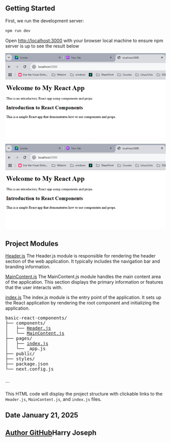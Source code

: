 

## Getting Started

First, we run the development server:

```bash
npm run dev

```

Open [http://localhost:3000](http://localhost:3000) with your browser local machine to ensure npm server is up to see the result below

![display](https://github.com/hjoseph777/basic-react-components/blob/master/src/Lab2Picture.png)

![display](https://github.com/hjoseph777/basic-react-components/blob/master/src/Lab2Picture.png)






## Project Modules




[Header.js](https://github.com/hjoseph777/basic-react-components/blob/master/src/components/MainContent.js)
The Header.js module is responsible for rendering the header section of the web application. It typically includes the navigation bar and branding information.

[MainContent.js](https://github.com/hjoseph777/basic-react-components/blob/master/src/components/MainContent.js)
The MainContent.js module handles the main content area of the application. This section displays the primary information or features that the user interacts with.

[index.js](https://github.com/hjoseph777/basic-react-components/blob/master/src/pages/index.js)
The index.js module is the entry point of the application. It sets up the React application by rendering the root component and initializing the application.


<!DOCTYPE html>
<html lang="en">
<head>
    <meta charset="UTF-8">
    <meta name="viewport" content="width=device-width, initial-scale=1.0">
    <title>Project Structure</title>
</head>
<body>
    <pre>
basic-react-components/
├── components/
│   ├── <a href="https://github.com/hjoseph777/basic-react-components/blob/master/src/components/Header.js">Header.js</a>
│   └── <a href="https://github.com/hjoseph777/basic-react-components/blob/master/src/components/MainContent.js">MainContent.js</a>
├── pages/
│   ├── <a href="https://github.com/hjoseph777/basic-react-components/blob/master/src/pages/index.js">index.js</a>
│   └── _app.js
├── public/
├── styles/
├── package.json
└── next.config.js
    </pre>
</body>
</html>
```

This HTML code will display the project structure with clickable links to the `Header.js`, `MainContent.js`, and `index.js` files.



## Date January 21, 2025
## [Author GitHub](https://github.com/hjoseph777)Harry Joseph
